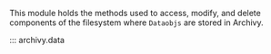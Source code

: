 This module holds the methods used to access, modify, and delete components of the filesystem where `Dataobjs` are stored in Archivy.

::: archivy.data
